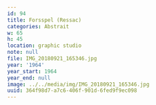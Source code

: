 ```yaml
---
id: 94
title: Forsspel (Ressac)
categories: Abstrait
w: 65
h: 45
location: graphic studio
note: null
file: IMG_20180921_165346.jpg
year: '1964'
year_start: 1964
year_end: null
image: ../../media/img/IMG_20180921_165346.jpg
uuid: 364f98d7-a7c6-406f-901d-6fed9f9ec098
---
```


